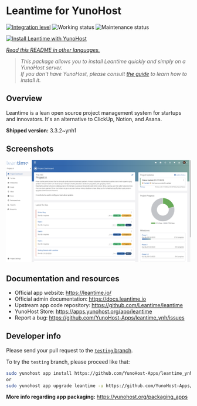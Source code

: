 <!--
N.B.: This README was automatically generated by <https://github.com/YunoHost/apps/tree/master/tools/readme_generator>
It shall NOT be edited by hand.
-->

# Leantime for YunoHost

[![Integration level](https://apps.yunohost.org/badge/integration/leantime)](https://ci-apps.yunohost.org/ci/apps/leantime/)
![Working status](https://apps.yunohost.org/badge/state/leantime)
![Maintenance status](https://apps.yunohost.org/badge/maintained/leantime)

[![Install Leantime with YunoHost](https://install-app.yunohost.org/install-with-yunohost.svg)](https://install-app.yunohost.org/?app=leantime)

*[Read this README in other languages.](./ALL_README.md)*

> *This package allows you to install Leantime quickly and simply on a YunoHost server.*  
> *If you don't have YunoHost, please consult [the guide](https://yunohost.org/install) to learn how to install it.*

## Overview

Leantime is a lean open source project management system for startups and innovators. It's an alternative to ClickUp, Notion, and Asana.

**Shipped version:** 3.3.2~ynh1

## Screenshots

![Screenshot of Leantime](./doc/screenshots/ProjectDashboard.png)

## Documentation and resources

- Official app website: <https://leantime.io/>
- Official admin documentation: <https://docs.leantime.io>
- Upstream app code repository: <https://github.com/Leantime/leantime>
- YunoHost Store: <https://apps.yunohost.org/app/leantime>
- Report a bug: <https://github.com/YunoHost-Apps/leantime_ynh/issues>

## Developer info

Please send your pull request to the [`testing` branch](https://github.com/YunoHost-Apps/leantime_ynh/tree/testing).

To try the `testing` branch, please proceed like that:

```bash
sudo yunohost app install https://github.com/YunoHost-Apps/leantime_ynh/tree/testing --debug
or
sudo yunohost app upgrade leantime -u https://github.com/YunoHost-Apps/leantime_ynh/tree/testing --debug
```

**More info regarding app packaging:** <https://yunohost.org/packaging_apps>
